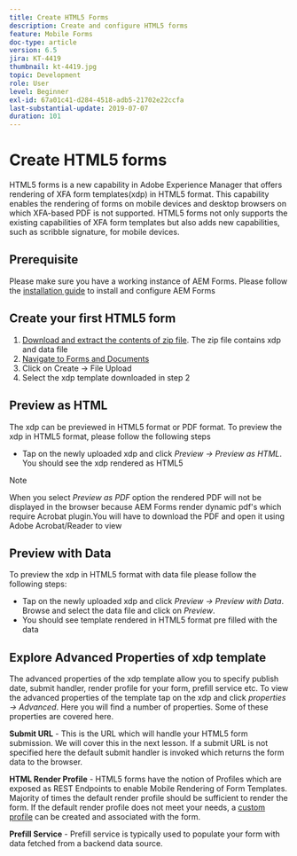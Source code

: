 ```yaml
---
title: Create HTML5 Forms
description: Create and configure HTML5 forms
feature: Mobile Forms
doc-type: article
version: 6.5
jira: KT-4419
thumbnail: kt-4419.jpg
topic: Development
role: User
level: Beginner
exl-id: 67a01c41-d284-4518-adb5-21702e22ccfa
last-substantial-update: 2019-07-07
duration: 101
---
```

# Create HTML5 forms

HTML5 forms is a new capability in Adobe Experience Manager that offers rendering of XFA form templates(xdp) in HTML5 format. This capability enables the rendering of forms on mobile devices and desktop browsers on which XFA-based PDF is not supported. HTML5 forms not only supports the existing capabilities of XFA form templates but also adds new capabilities, such as scribble signature, for mobile devices. 

## Prerequisite

Please make sure you have a working instance of AEM Forms. Please follow the [installation guide](https://experienceleague.adobe.com/docs/experience-manager-65/forms/install-aem-forms/osgi-installation/installing-configuring-aem-forms-osgi.html) to install and configure AEM Forms

## Create your first HTML5 form

1. [Download and extract the contents of zip file](assets/assets.zip). The zip file contains xdp and data file
2. [Navigate to Forms and Documents](http://localhost:4502/aem/forms.html/content/dam/formsanddocuments)
3. Click on Create -> File Upload
4. Select the xdp template downloaded in step 2

## Preview as HTML

The xdp can be previewed in HTML5 format or PDF format. To preview the xdp in HTML5 format, please follow the following steps

* Tap on the newly uploaded xdp and click _Preview -> Preview as HTML_. You should see the xdp rendered as HTML5

>[!NOTE]
>When you select _Preview as PDF_ option the rendered PDF will not be displayed in the browser because AEM Forms render dynamic pdf's which require Acrobat plugin.You will have to download the PDF and open it using Adobe Acrobat/Reader to view


## Preview with Data

To preview the xdp in HTML5 format with data file please follow the following steps:

* Tap on the newly uploaded xdp and click _Preview -> Preview with Data_. Browse and select the data file and click on _Preview_.
* You should see template rendered in HTML5 format pre filled with the data

## Explore Advanced Properties of xdp template

 The advanced properties of the xdp template allow you to specify publish date, submit handler, render profile for your form, prefill service etc. To view the advanced properties of the template tap on the xdp and click _properties -> Advanced_. Here you will find a number of properties. Some of these properties are covered here.
 
 **Submit URL** - This is the URL which will handle your HTML5 form submission. We will cover this in the next lesson. If a submit URL is not specified here the default submit handler is invoked which returns the form data to the browser.
 
 **HTML Render Profile** - HTML5 forms have the notion of Profiles which are exposed as REST Endpoints to enable Mobile Rendering of Form Templates. Majority of times the default render profile should be sufficient to render the form. If the default render profile does not meet your needs, a [custom profile](https://experienceleague.adobe.com/docs/experience-manager-65/forms/html5-forms/custom-profile.html) can be created and associated with the form.

**Prefill Service** - Prefill service is typically used to populate your form with data fetched from a backend data source.
